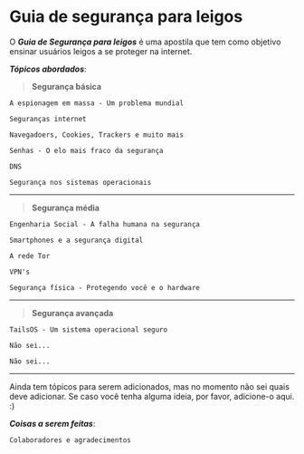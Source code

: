# Guia de segurança para leigos

O ***Guia de Segurança para leigos*** é uma apostila que tem como objetivo ensinar usuários leigos a se proteger na internet.

***Tópicos abordados***:

> **Segurança básica**

	A espionagem em massa - Um problema mundial

	Seguranças internet
	
	Navegadoers, Cookies, Trackers e muito mais

	Senhas - O elo mais fraco da segurança
	
	DNS

	Segurança nos sistemas operacionais

---

> **Segurança média**

	Engenharia Social - A falha humana na segurança

	Smartphones e a segurança digital

	A rede Tor

	VPN's

	Segurança física - Protegendo você e o hardware
---

> **Segurança avançada**

	TailsOS - Um sistema operacional seguro

	Não sei...

	Não sei...

---

Ainda tem tópicos para serem adicionados, mas no momento não sei quais deve adicionar. Se caso você tenha alguma ideia, por favor, adicione-o aqui. :)

***Coisas a serem feitas***:

	Colaboradores e agradecimentos
